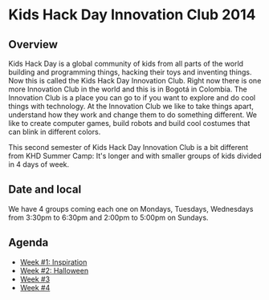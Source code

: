 # Kids Hack Day Innovation Club 2014

## Overview

Kids Hack Day is a global community of kids from all parts of the world building and programming things, hacking their toys and inventing things. Now this is called the Kids Hack Day Innovation Club. Right now there is one more Innovation Club in the world and this is in Bogotá in Colombia. The Innovation Club is a place you can go to if you want to explore and do cool things with technology. At the Innovation Club we like to take things apart, understand how they work and change them to do something different. We like to create computer games, build robots and build cool costumes that can blink in different colors. 

This second semester of Kids Hack Day Innovation Club is a bit different from KHD Summer Camp: It's longer and with smaller groups of kids divided in 4 days of week.


## Date and local
We have 4 groups coming each one on Mondays, Tuesdays, Wednesdays from 3:30pm to 6:30pm and 2:00pm to 5:00pm on Sundays.

## Agenda

* [Week #1: Inspiration](week01.md)
* [Week #2: Halloween](week02.md)
* [Week #3](week03.md)
* [Week #4](week04.md)
